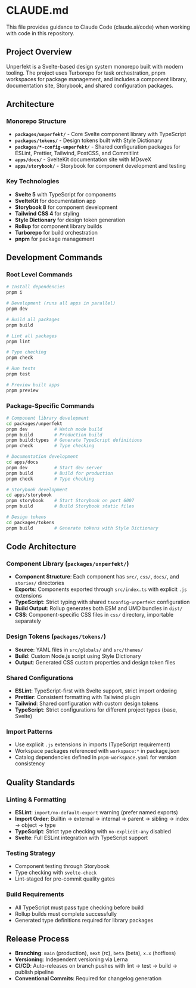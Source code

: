 # CLAUDE.md

This file provides guidance to Claude Code (claude.ai/code) when working with code in this repository.

## Project Overview

Unperfekt is a Svelte-based design system monorepo built with modern tooling. The project uses Turborepo for task orchestration, pnpm workspaces for package management, and includes a component library, documentation site, Storybook, and shared configuration packages.

## Architecture

### Monorepo Structure

- **`packages/unperfekt/`** - Core Svelte component library with TypeScript
- **`packages/tokens/`** - Design tokens built with Style Dictionary
- **`packages/*-config-unperfekt/`** - Shared configuration packages for ESLint, Prettier, Tailwind, PostCSS, and Commitlint
- **`apps/docs/`** - SvelteKit documentation site with MDsveX
- **`apps/storybook/`** - Storybook for component development and testing

### Key Technologies

- **Svelte 5** with TypeScript for components
- **SvelteKit** for documentation app
- **Storybook 8** for component development
- **Tailwind CSS 4** for styling
- **Style Dictionary** for design token generation
- **Rollup** for component library builds
- **Turborepo** for build orchestration
- **pnpm** for package management

## Development Commands

### Root Level Commands

```bash
# Install dependencies
pnpm i

# Development (runs all apps in parallel)
pnpm dev

# Build all packages
pnpm build

# Lint all packages
pnpm lint

# Type checking
pnpm check

# Run tests
pnpm test

# Preview built apps
pnpm preview
```

### Package-Specific Commands

```bash
# Component library development
cd packages/unperfekt
pnpm dev          # Watch mode build
pnpm build        # Production build
pnpm build:types  # Generate TypeScript definitions
pnpm check        # Type checking

# Documentation development
cd apps/docs
pnpm dev          # Start dev server
pnpm build        # Build for production
pnpm check        # Type checking

# Storybook development
cd apps/storybook
pnpm storybook    # Start Storybook on port 6007
pnpm build        # Build Storybook static files

# Design tokens
cd packages/tokens
pnpm build        # Generate tokens with Style Dictionary
```

## Code Architecture

### Component Library (`packages/unperfekt/`)

- **Component Structure**: Each component has `src/`, `css/`, `docs/`, and `stories/` directories
- **Exports**: Components exported through `src/index.ts` with explicit `.js` extensions
- **TypeScript**: Strict typing with shared `tsconfig-unperfekt` configuration
- **Build Output**: Rollup generates both ESM and UMD bundles in `dist/`
- **CSS**: Component-specific CSS files in `css/` directory, importable separately

### Design Tokens (`packages/tokens/`)

- **Source**: YAML files in `src/globals/` and `src/themes/`
- **Build**: Custom Node.js script using Style Dictionary
- **Output**: Generated CSS custom properties and design token files

### Shared Configurations

- **ESLint**: TypeScript-first with Svelte support, strict import ordering
- **Prettier**: Consistent formatting with Tailwind plugin
- **Tailwind**: Shared configuration with custom design tokens
- **TypeScript**: Strict configurations for different project types (base, Svelte)

### Import Patterns

- Use explicit `.js` extensions in imports (TypeScript requirement)
- Workspace packages referenced with `workspace:*` in package.json
- Catalog dependencies defined in `pnpm-workspace.yaml` for version consistency

## Quality Standards

### Linting & Formatting

- **ESLint**: `import/no-default-export` warning (prefer named exports)
- **Import Order**: Builtin → external → internal → parent → sibling → index → object → type
- **TypeScript**: Strict type checking with `no-explicit-any` disabled
- **Svelte**: Full ESLint integration with TypeScript support

### Testing Strategy

- Component testing through Storybook
- Type checking with `svelte-check`
- Lint-staged for pre-commit quality gates

### Build Requirements

- All TypeScript must pass type checking before build
- Rollup builds must complete successfully
- Generated type definitions required for library packages

## Release Process

- **Branching**: `main` (production), `next` (rc), `beta` (beta), `x.x` (hotfixes)
- **Versioning**: Independent versioning via Lerna
- **CI/CD**: Auto-releases on branch pushes with lint → test → build → publish pipeline
- **Conventional Commits**: Required for changelog generation
